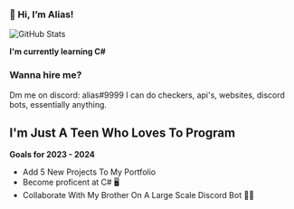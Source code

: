 ### 👋 Hi, I’m Alias!

![GitHub Stats](https://github-readme-stats.vercel.app/api?username=aliasnoclip&theme=radical)


 **I'm currently learning C#**


### Wanna hire me?

Dm me on discord: alias#9999 I can do checkers, api's, websites, discord bots, essentially anything.


## I'm Just A Teen Who Loves To Program

**Goals for 2023 - 2024**

- Add 5 New Projects To My Portfolio
- Become proficent at C# 🖥️
- Collaborate With My Brother On A Large Scale Discord Bot 🧘‍♂️


